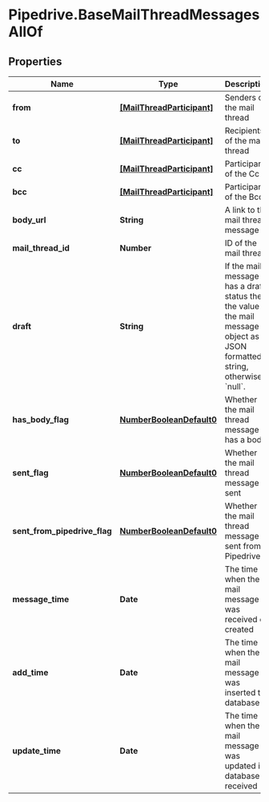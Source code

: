 # Pipedrive.BaseMailThreadMessagesAllOf

## Properties

Name | Type | Description | Notes
------------ | ------------- | ------------- | -------------
**from** | [**[MailThreadParticipant]**](MailThreadParticipant.md) | Senders of the mail thread | [optional] 
**to** | [**[MailThreadParticipant]**](MailThreadParticipant.md) | Recipients of the mail thread | [optional] 
**cc** | [**[MailThreadParticipant]**](MailThreadParticipant.md) | Participants of the Cc | [optional] 
**bcc** | [**[MailThreadParticipant]**](MailThreadParticipant.md) | Participants of the Bcc | [optional] 
**body_url** | **String** | A link to the mail thread message | [optional] 
**mail_thread_id** | **Number** | ID of the mail thread | [optional] 
**draft** | **String** | If the mail message has a draft status then the value is the mail message object as JSON formatted string, otherwise &#x60;null&#x60;. | [optional] 
**has_body_flag** | [**NumberBooleanDefault0**](NumberBooleanDefault0.md) | Whether the mail thread message has a body | [optional] 
**sent_flag** | [**NumberBooleanDefault0**](NumberBooleanDefault0.md) | Whether the mail thread message is sent | [optional] 
**sent_from_pipedrive_flag** | [**NumberBooleanDefault0**](NumberBooleanDefault0.md) | Whether the mail thread message is sent from Pipedrive | [optional] 
**message_time** | **Date** | The time when the mail message was received or created | [optional] 
**add_time** | **Date** | The time when the mail message was inserted to database | [optional] 
**update_time** | **Date** | The time when the mail message was updated in database received | [optional] 


